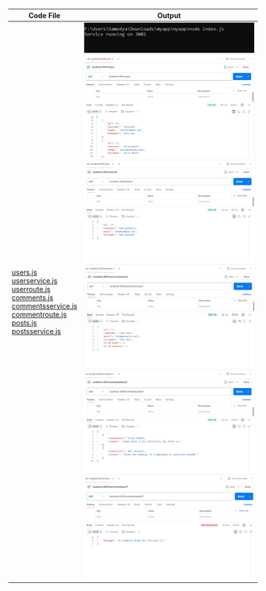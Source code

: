 | Code File | Output |
|-----------|--------|
|[users.js](./Codes/users.js)<br>[userservice.js](./Codes/userservice.js) <br> [userroute.js](./Codes/userroute.js)  <br>[comments.js](./Codes/users.js)<br>[commentsservice.js](./Codes/commentsservice.js)<br>[commentroute.js](./Codes/commentroute.js)<br>[posts.js](./Codes/posts.js)<br>[postsservice.js](./Codes/postsservice.js)|![1.png](./Output/1.png)![2.png](./Output/2.png)![3.png](./Output/2_net.png)![4.png](./Output/3.png)![5.png](./Output/4.png)![6.png](./Output/5.png)|

